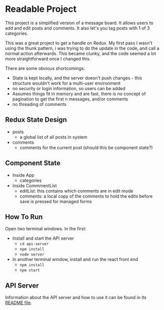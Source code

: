 # Readable Project

This project is a simplified version of a message board. It allows users to add and edit posts and comments. It also let's you tag posts with 1 of 3 categories.

This was a great project to get a handle on Redux. My first pass I wasn't using the thunk pattern, i was trying to do the update in the code, and call a normal action afterwards.  This became clunky, and the code seemed a lot more straightforward once I changed this. 

There are some obvious shortcomings:

+ State is kept locally, and the server doesn't push changes - this structure wouldn't work for a multi-user environment
+ no security or login information, so users can be added
+ Assumes things fit in memory and are fast, there is no concept of pagination to get the first n messages, and/or comments
+ no threading of comments

## Redux State Design
+ posts
	+ a global list of all posts in system
+ comments
	+ comments for the current post (should this be component state?)

## Component State
- Inside App
	- categories
- Inside CommmentList
	+ editList: this contains which comments are in edit mode
	+ comments: a local copy of the comments to hold the edits before save is pressed for managed forms


## How To Run

Open two terminal windows. In the first:

* Install and start the API server
    - `cd api-server`
    - `npm install`
    - `node server`
* In another terminal window, install and run the react front end
    - `npm install `
    - `npm start`

## API Server

Information about the API server and how to use it can be found in its [README file](api-server/README.md).
